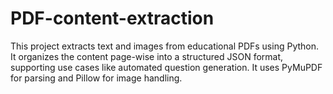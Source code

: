 # PDF-content-extraction
This project extracts text and images from educational PDFs using Python. It organizes the content page-wise into a structured JSON format, supporting use cases like automated question generation. It uses PyMuPDF for parsing and Pillow for image handling.
